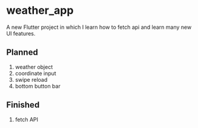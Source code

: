 # weather_app

A new Flutter project in which I learn how to fetch api and learn many new UI features.

## Planned
1. weather object
2. coordinate input
3. swipe reload
4. bottom button bar

## Finished
1. fetch API